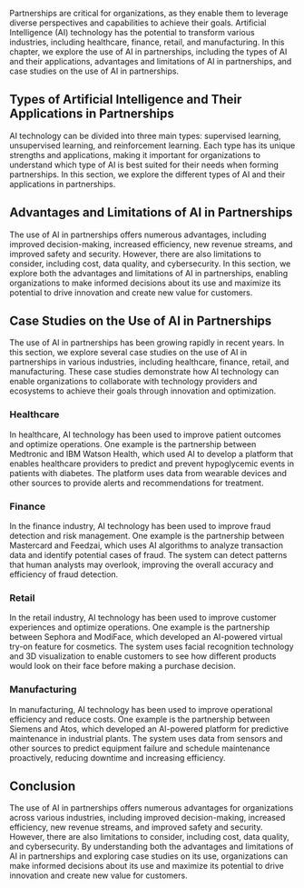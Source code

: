 
Partnerships are critical for organizations, as they enable them to leverage diverse perspectives and capabilities to achieve their goals. Artificial Intelligence (AI) technology has the potential to transform various industries, including healthcare, finance, retail, and manufacturing. In this chapter, we explore the use of AI in partnerships, including the types of AI and their applications, advantages and limitations of AI in partnerships, and case studies on the use of AI in partnerships.

Types of Artificial Intelligence and Their Applications in Partnerships
-----------------------------------------------------------------------

AI technology can be divided into three main types: supervised learning, unsupervised learning, and reinforcement learning. Each type has its unique strengths and applications, making it important for organizations to understand which type of AI is best suited for their needs when forming partnerships. In this section, we explore the different types of AI and their applications in partnerships.

Advantages and Limitations of AI in Partnerships
------------------------------------------------

The use of AI in partnerships offers numerous advantages, including improved decision-making, increased efficiency, new revenue streams, and improved safety and security. However, there are also limitations to consider, including cost, data quality, and cybersecurity. In this section, we explore both the advantages and limitations of AI in partnerships, enabling organizations to make informed decisions about its use and maximize its potential to drive innovation and create new value for customers.

Case Studies on the Use of AI in Partnerships
---------------------------------------------

The use of AI in partnerships has been growing rapidly in recent years. In this section, we explore several case studies on the use of AI in partnerships in various industries, including healthcare, finance, retail, and manufacturing. These case studies demonstrate how AI technology can enable organizations to collaborate with technology providers and ecosystems to achieve their goals through innovation and optimization.

### Healthcare

In healthcare, AI technology has been used to improve patient outcomes and optimize operations. One example is the partnership between Medtronic and IBM Watson Health, which used AI to develop a platform that enables healthcare providers to predict and prevent hypoglycemic events in patients with diabetes. The platform uses data from wearable devices and other sources to provide alerts and recommendations for treatment.

### Finance

In the finance industry, AI technology has been used to improve fraud detection and risk management. One example is the partnership between Mastercard and Feedzai, which uses AI algorithms to analyze transaction data and identify potential cases of fraud. The system can detect patterns that human analysts may overlook, improving the overall accuracy and efficiency of fraud detection.

### Retail

In the retail industry, AI technology has been used to improve customer experiences and optimize operations. One example is the partnership between Sephora and ModiFace, which developed an AI-powered virtual try-on feature for cosmetics. The system uses facial recognition technology and 3D visualization to enable customers to see how different products would look on their face before making a purchase decision.

### Manufacturing

In manufacturing, AI technology has been used to improve operational efficiency and reduce costs. One example is the partnership between Siemens and Atos, which developed an AI-powered platform for predictive maintenance in industrial plants. The system uses data from sensors and other sources to predict equipment failure and schedule maintenance proactively, reducing downtime and increasing efficiency.

Conclusion
----------

The use of AI in partnerships offers numerous advantages for organizations across various industries, including improved decision-making, increased efficiency, new revenue streams, and improved safety and security. However, there are also limitations to consider, including cost, data quality, and cybersecurity. By understanding both the advantages and limitations of AI in partnerships and exploring case studies on its use, organizations can make informed decisions about its use and maximize its potential to drive innovation and create new value for customers.
